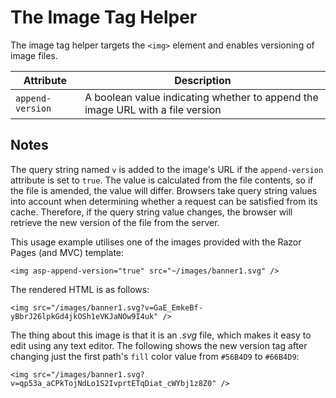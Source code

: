 ﻿# The Image Tag Helper

The image tag helper targets the `<img>` element and enables versioning of image files.

| Attribute | Description |
| --- | --- |
| `append-version` | A boolean value indicating whether to append the image URL with a file version |

## Notes

The query string named `v` is added to the image's URL if the `append-version` attribute is set to `true`. The value is calculated from the file contents, so if the file is amended, the value will differ. Browsers take query string values into account when determining whether a request can be satisfied from its cache. Therefore, if the query string value changes, the browser will retrieve the new version of the file from the server.

This usage example utilises one of the images provided with the Razor Pages (and MVC) template:

```
<img asp-append-version="true" src="~/images/banner1.svg" />

```

The rendered HTML is as follows:

```
<img src="/images/banner1.svg?v=GaE_EmkeBf-yBbrJ26lpkGd4jkOSh1eVKJaNOw9I4uk" />

```

The thing about this image is that it is an _.svg_ file, which makes it easy to edit using any text editor. The following shows the new version tag after changing just the first path's `fill` color value from `#56B4D9` to `#66B4D9`:

```
<img src="/images/banner1.svg?v=qp53a_aCPkTojNdLo1S2IvprtETqDiat_cWYbj1z8Z0" />

```